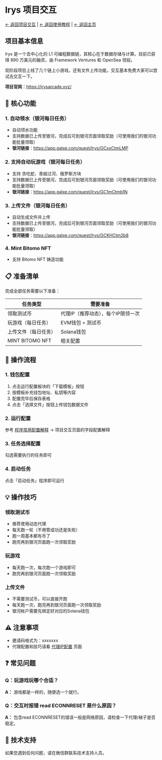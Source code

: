 # Irys 项目交互

[← 返回项目交互](README.md) | [← 返回使用教程](../README.md) | [← 返回主页](../../README.md)

## 项目基本信息

Irys 是一个去中心化的 L1 可编程数据链，其核心在于数据存储与计算。目前已获得 890 万美元的融资，由 Framework Ventures 和 OpenSea 领投。

现阶段项目上线了几个链上小游戏，还有文件上传功能，交互基本免费大家可以尝试去交互一下。

**项目官网**：https://irysarcade.xyz/

## 🎯 核心功能

### 1. 自动领水（银河每日任务）
- 自动领水功能
- 支持数据已上传至银河，完成后可到银河页面领取奖励（可使用我们的银河功能批量领取）
- **银河链接**：https://app.galxe.com/quest/Irys/GCxxCtmLMP

### 2. 支持自动玩游戏（银河每日任务）
- 支持 贪吃蛇、青蛙过河、俄罗斯方块
- 支持数据已上传至银河，完成后可到银河页面领取奖励（可使用我们的银河功能批量领取）
- **银河链接**：https://app.galxe.com/quest/Irys/GC1mCtmb1N

### 3. 上传文件（银河每日任务）
- 自动生成文件并上传
- 支持数据已上传至银河，完成后可到银河页面领取奖励（可使用我们的银河功能批量领取）
- **银河链接**：https://app.galxe.com/quest/Irys/GCKHCtm2b8

### 4. Mint Bitomo NFT
- 支持 Bitomo NFT 铸造功能

## 📋 准备清单

完成全部任务需要以下准备：

| 任务类型 | 需要准备 |
|---------|----------|
| 领取测试币 | 代理IP（推荐动态），每个IP限领一次 |
| 玩游戏（每日任务） | EVM钱包 + 测试币 |
| 上传文件（每日任务） | Solana钱包 |
| MINT BITOMO NFT | 相关配置 |

## 🚀 操作流程

### 1. 钱包配置
1. 点击运行配置板块的「下载模板」按钮
2. 按模板补充钱包地址、私钥等内容
3. 配置完毕后保存表格
4. 点击「选择文件」按钮上传钱包数据文件

### 2. 运行配置
参考 [程序常用配置解释](../../installation/config.md) → 项目交互页面的字段配置解释

### 3. 任务选择配置
勾选需要执行的任务即可

### 4. 启动任务
点击「启动任务」程序即可运行

## 💡 操作技巧

### 领取测试币
- 推荐使用动态代理
- 每天跑一轮（不用管成功还是失败）
- 跑一周基本都有币了
- 跑完再到银河页面跑一次领取奖励

### 玩游戏
- 每天跑一次，每次跑一个游戏即可
- 跑完再到银河页面跑一次领取奖励

### 上传文件
- 不需要测试币，可以直接开跑
- 每天跑一次，跑完再到银河页面跑一次领取奖励
- 银河帐户需要先绑定好对应的Solana钱包

## ⚠️ 注意事项

- 邀请码格式为：xxxxxxx
- 代理配置和技巧请看 [代理IP配置](../../installation/proxy-ip.md) 页面

## ❓ 常见问题

### Q：玩游戏玩哪个合适？
**A：** 游戏都是一样的，随便选一个就行。

### Q：交互时报错 read ECONNRESET 是什么原因？
**A：** 包含read ECONNRESET的错误一般是网络原因，请检查一下代理/梯子是否稳定。

## 🔧 技术支持

如果您遇到任何问题，请在微信群联系技术支持人员。